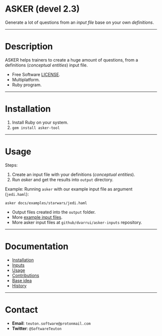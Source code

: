 # ASKER (devel 2.3)

Generate a lot of questions from an _input file_ base on your own _definitions_.

---
# Description

ASKER helps trainers to create a huge amount of questions, from a definitions (_conceptual entities_) input file.

* Free Software [LICENSE](https://github.com/dvarrui/asker/blob/devel/LICENSE.txt).
* Multiplatform.
* Ruby program.

---
# Installation

1. Install Ruby on your system.
2. `gem install asker-tool`

---
# Usage

Steps:

1. Create an input file with your definitions (_conceptual entities_).
1. Run _asker_ and get the results into `output` directory.

Example: Running `asker` with our example input file as argument (`jedi.haml`):

```
asker docs/examples/starwars/jedi.haml
```

* Output files created into the `output` folder.
* More [example input files](https://github.com/dvarrui/asker/tree/devel/docs/examples).
* More asker input files at `github/dvarrui/asker-inputs` repository.

---
# Documentation

* [Installation](https://github.com/dvarrui/asker/blob/devel/docs/install/README.md)
* [Inputs](https://github.com/dvarrui/asker/blob/devel/docs/inputs/README.md)
* [Usage](https://github.com/dvarrui/asker/blob/devel/docs/usage.md)
* [Contributions](https://github.com/dvarrui/asker/blob/devel/docs/contributions.md)
* [Base idea](https://github.com/dvarrui/asker/blob/devel/docs/idea.md)
* [History](https://github.com/dvarrui/asker/blob/devel/docs/history.md)

---
# Contact

* **Email**: `teuton.software@protonmail.com`
* **Twitter**: `@SoftwareTeuton`
